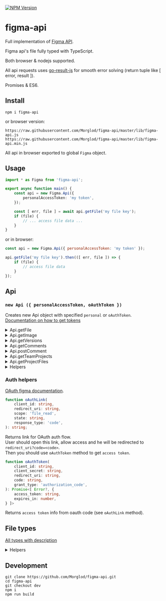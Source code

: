 [![NPM Version](https://badge.fury.io/js/figma-api.svg?style=flat)](https://www.npmjs.com/package/figma-api)

# figma-api

Full implementation of [Figma API](https://www.figma.com/developers/docs).

Figma api's file fully typed with TypeScript.

Both browser & nodejs supported.

All api requests uses [go-result-js](https://github.com/Morglod/go-result-js) for smooth error solving (return tuple like [ error, result ]).

Promises & ES6.

## Install

`npm i figma-api`

or browser version:

`https://raw.githubusercontent.com/Morglod/figma-api/master/lib/figma-api.js`  
`https://raw.githubusercontent.com/Morglod/figma-api/master/lib/figma-api.min.js`

All api in browser exported to global `Figma` object.

## Usage

```ts
import * as Figma from 'figma-api';

export async function main() {
    const api = new Figma.Api({
        personalAccessToken: 'my token',
    });

    const [ err, file ] = await api.getFile('my file key');
    if (file) {
        // ... access file data ...
    }
}
```

or in browser:

```js
const api = new Figma.Api({ personalAccessToken: 'my token' });

api.getFile('my file key').then(([ err, file ]) => {
    if (file) {
        // access file data
    }
});
```

## Api

### `new Api ({ personalAccessToken, oAuthToken })`

Creates new Api object with specified `personal` or `oAuthToken`.  
[Documentation on how to get tokens](https://www.figma.com/developers/docs#auth)

<details>
<summary>
Api.getFile
</summary>

```ts
Api.getFile(fileKey, opts?: { version?, geometry? })
```
[Require file data](https://www.figma.com/developers/docs#files-endpoint) with specified version.  
Set `geometry='paths'` to export vector data.

Returns:  
```ts
[ Error?, {
    name: string,
    document: Node<'DOCUMENT'>,
    components: { [nodeId: string]: Component },
    schemaVersion: number,
    styles: { [styleName: string]: Style }
} ]
```
</details>

<details>
<summary>
Api.getImage
</summary>

```ts
Api.getImage(fileKey, opts?: {
    /** A comma separated list of node IDs to render */
    ids: string,
    /** A number between 0.01 and 4, the image scaling factor */
    scale: number,
    /** Image output format */
    format: 'jpg'|'png'|'svg',
    /** Whether to include id attributes for all SVG elements. `Default: false` */
    svg_include_id?: boolean,
    /** Whether to simplify inside/outside strokes and use stroke attribute if possible instead of <mask>. `Default: true` */
    svg_simplify_stroke?: boolean,
    /** A specific version ID to get. Omitting this will get the current version of the file */
    version?: string,
})
```  
[Renders images](https://www.figma.com/developers/docs#images-endpoint) from a file.

Returns:
```ts
[ Error?, {
    err: string,
    images: { [nodeId: string]: string|null },
    status: number
} ]
```

</details>

<details>
<summary>
Api.getVersions
</summary>

```ts
Api.getVersions(fileKey)
```
A [list of the version](https://www.figma.com/developers/docs#get-file-versions-endpoint) history of a file. The version history consists of versions, manually-saved additions to the version history of a file.  
If the account is not on a paid team, version history is limited to the past 30 days. Note that version history will not include autosaved versions.

Returns:  
```ts
[ Error?, {
    versions: Version[]
} ]
```
</details>

<details>
<summary>
Api.getComments
</summary>

```ts
Api.getComments(fileKey)
```
[List of comments](https://www.figma.com/developers/docs#get-comments-endpoint) left on the file.

Returns:  
```ts
[ Error?, {
    comments: Comment[],
} ]
```
</details>

<details>
<summary>
Api.postComment
</summary>

```ts
Api.postComment(fileKey: string, message: string, client_meta: Vector|FrameOffset)
```
[Posts a new comment on the file](https://www.figma.com/developers/docs#post-comments-endpoint) with specified location.

Returns:  
```ts
[ Error?, Comment ]
```
</details>

<details>
<summary>
Api.getTeamProjects
</summary>

```ts
Api.getTeamProjects(team_id)
```
[Lists the projects](https://www.figma.com/developers/docs#get-team-projects-endpoint) for a specified team. Note that this will only return projects visible to the authenticated user or owner of the developer token.

Returns:  
```ts
[ Error?, {
    projects: { id: number, name: string }[],
} ]
```
</details>

<details>
<summary>
Api.getProjectFiles
</summary>

```ts
Api.getProjectFiles(project_id)
```
[List the files](https://www.figma.com/developers/docs#get-project-files-endpoint) in a given project.

Returns:  
```ts
[ Error?, {
    files: {
        key: string,
        name: string,
        thumbnail_url: string,
        last_modified: string,
    }[],
} ]
```

</details>

<!-- <details>
<summary>
Api.watchVersion
</summary>

Observe version changes.

```ts
Api.watchVersion = (
    key: string,
    onNewVersion: (newVersion: Version) => void|Promise<void>,
    opts: {
        /** in milliseconds */
        timeout: number,
        onError?: (error: ResultErr<ApiError>|undefined, dispose: Disposer) => void,
        immediate?: boolean,
    } = {
        timeout: 6000,
    },
) => Disposer;
```

Example:

```ts
function onNewVersion(newVersion) {
    console.log(`${newVersion.user.handle} just released new version!`);
}

api.watchVersion('my file key', onNewVersion, { timeout: 10000 });
```

</details>

<details>
<summary>
Api.watchComments
</summary>

Observe new comments.

```ts
Api.watchComments = (
    key: string,
    onNewComments: (newComments: Comment[]) => void|Promise<void>,
    opts: {
        /** in milliseconds */
        timeout: number,
        onError?: (error: ResultErr<ApiError>|undefined, dispose: Disposer) => void,
        immediate?: boolean,
    } = {
        timeout: 5000,
    },
) => Disposer;
```

Example:

```ts
function onNewComments(comments) {
    console.log(`${comments.length} new comments!`);
    for (const comment of comments) {
        console.log(`${comment.user.handler}: ${comment.message}`);
    }
}

api.watchComments('my file key', onNewComments, { timeout: 10000 });
```

</details> -->

<details>
<summary>
Helpers
</summary>

`Api.appendHeaders(headers: {}): void`  
Populate headers with auth.

`Api.request<T>(url, opts): Promise<[ Error?, T]>`  
Make request with auth headers.  
</details>

### Auth helpers

[OAuth figma documentation](https://www.figma.com/developers/docs#auth-oauth).

```ts
function oAuthLink(
    client_id: string,
    redirect_uri: string,
    scope: 'file_read',
    state: string,
    response_type: 'code',
): string;
```
Returns link for OAuth auth flow.  
User should open this link, allow access and he will be redirected to `redirect_uri?code=<code>`.  
Then you should use `oAuthToken` method to get `access token`.

```ts
function oAuthToken(
    client_id: string,
    client_secret: string,
    redirect_uri: string,
    code: string,
    grant_type: 'authorization_code',
): Promise<[ Error?, {
    access_token: string,
    expires_in: number,
} ]>
```
Returns `access token` info from oauth code (see `oAuthLink` method).

## File types

[All types with description](src/ast-types.ts)

<details>
<summary>
Helpers
</summary>

```ts
isEffectShadow(effect: Effect): effect is EffectShadow;
```
Check if effect is one of shadow effects.

```ts
isEffectBlur(effect: Effect): effect is EffectBlur;
```
Check if effect is one of blur effects.

```ts
isPaintSolid(paint: Paint): paint is PaintSolid;
isPaintGradient(paint: Paint): paint is PaintGradient;
isPaintImage(paint: Paint): paint is PaintImage;
```
Check if paint is one of pain types.

```ts
isNodeType<NodeType>(node: Node): node is type of NodeType;
```
Check if node is type of specified node.

</details>

## Development

```
git clone https://github.com/Morglod/figma-api.git
cd figma-api
git checkout dev
npm i
npm run build
```